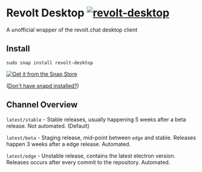 # Revolt Desktop [![revolt-desktop](https://snapcraft.io/revolt-desktop/badge.svg)](https://snapcraft.io/revolt-desktop)

A unofficial wrapper of the revolt.chat desktop client

## Install

    sudo snap install revolt-desktop

[![Get it from the Snap Store](https://snapcraft.io/static/images/badges/en/snap-store-white.svg)](https://snapcraft.io/revolt-desktop)

([Don't have snapd installed?](https://snapcraft.io/docs/core/install))

## Channel Overview

`latest/stable` - Stable releases, usually happening 5 weeks after a beta release. Not automated. (Default)

`latest/beta` - Staging release, mid-point between `edge` and stable. Releases happen 3 weeks after a edge release. Automated.

`latest/edge` - Unstable release, contains the latest electron version. Releases occurs after every commit to the repository. Automated.
